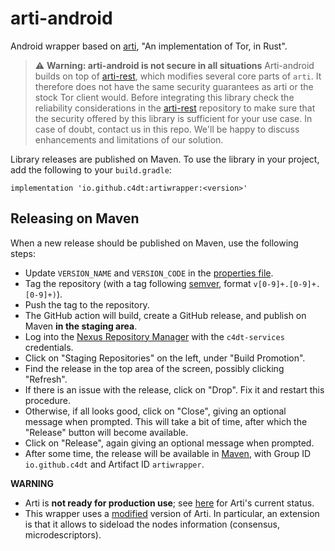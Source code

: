 # arti-android

Android wrapper based on [arti](https://gitlab.torproject.org/tpo/core/arti), "An
implementation of Tor, in Rust".

> :warning: **Warning: arti-android is not secure in all situations** Arti-android builds on top of [arti-rest](https://github.com/c4dt/arti-rest), which modifies several core parts of `arti`. It therefore does not have the same security guarantees as arti or the stock Tor client would. Before integrating this library check the reliability considerations in the [arti-rest](https://github.com/c4dt/arti-rest) repository to make sure that the security offered by this library is sufficient for your use case. In case of doubt, contact us in this repo. We'll be happy to discuss enhancements and limitations of our solution.

Library releases are published on Maven.
To use the library in your project, add the following to your `build.gradle`:

```
implementation 'io.github.c4dt:artiwrapper:<version>'
```

## Releasing on Maven

When a new release should be published on Maven, use the following steps:

- Update `VERSION_NAME` and `VERSION_CODE` in the [properties
  file](https://github.com/c4dt/arti-android/blob/main/artiwrapper/gradle.properties).
- Tag the repository (with a tag following [semver](https://semver.org/),
  format `v[0-9]+.[0-9]+.[0-9]+)`).
- Push the tag to the repository.
- The GitHub action will build, create a GitHub release, and publish on Maven
  **in the staging area**.
- Log into the [Nexus Repository Manager](https://s01.oss.sonatype.org/) with
  the `c4dt-services` credentials.
- Click on "Staging Repositories" on the left, under "Build Promotion".
- Find the release in the top area of the screen, possibly clicking "Refresh".
- If there is an issue with the release, click on "Drop". Fix it and restart
  this procedure.
- Otherwise, if all looks good, click on "Close", giving an optional message
  when prompted. This will take a bit of time, after which the "Release" button
  will become available.
- Click on "Release", again giving an optional message when prompted.
- After some time, the release will be available in
  [Maven](https://search.maven.org/search?q=artiwrapper), with Group ID
  `io.github.c4dt` and Artifact ID `artiwrapper`.

**WARNING**

- Arti is **not ready for production use**; see
  [here](https://gitlab.torproject.org/tpo/core/arti#status) for Arti's current
  status.
- This wrapper uses a [modified](https://github.com/c4dt/arti-rest) version of
  Arti. In particular, an extension is that it allows to sideload the nodes
  information (consensus, microdescriptors).
